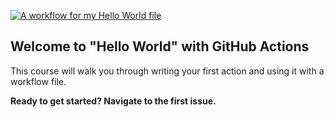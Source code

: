 [![A workflow for my Hello World file](https://github.com/chiraga/hello-github-actions/actions/workflows/main.yml/badge.svg)](https://github.com/chiraga/hello-github-actions/actions/workflows/main.yml)

## Welcome to "Hello World" with GitHub Actions

This course will walk you through writing your first action and using it with a workflow file. 

**Ready to get started? Navigate to the first issue.**

